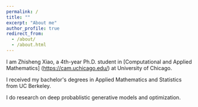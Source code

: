 ```yaml
---
permalink: /
title: ""
excerpt: "About me"
author_profile: true
redirect_from: 
  - /about/
  - /about.html
---
```


I am Zhisheng Xiao, a 4th-year Ph.D. student in [Computational and Applied Mathematics] (https://cam.uchicago.edu/) at University of Chicago. <br>

I received my bachelor's degrees in Applied Mathematics and Statistics from UC Berkeley. <br>

I do research on deep probablistic generative models and optimization. <br>
